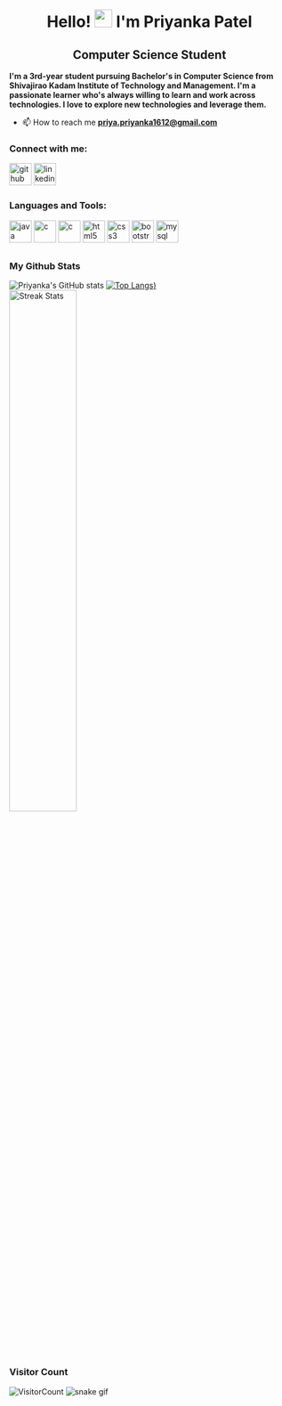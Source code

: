 <h1 align="center">Hello! <img src="https://media.giphy.com/media/hvRJCLFzcasrR4ia7z/giphy.gif" width="32"> I'm Priyanka Patel</h1>
<h2 align="center"> Computer Science Student</h2>

**I'm a 3rd-year student pursuing Bachelor's in Computer Science from Shivajirao Kadam Institute of Technology and Management. I'm a passionate learner who's always willing to learn and work across technologies. I love to explore new technologies and leverage them.**

- 📫 How to reach me **priya.priyanka1612@gmail.com**

<h3 align="left">Connect with me:</h3>

[<img src='https://github.githubassets.com/images/modules/logos_page/GitHub-Mark.png' alt='github' height='40'>](https://github.com/PriyankaPatel1612)   [<img src='https://cdn-icons-png.flaticon.com/512/174/174857.png' alt='linkedin' height='40'>](https://www.linkedin.com/in/priyanka-patel-0b1a7021b//)  

 <h3 align="left">Languages and Tools:</h3>
<div align="left">
  
[<img src='https://cdn-icons-png.flaticon.com/512/5968/5968282.png' alt='java' height='40'>](https://www.java.com/en/)  [<img src='https://img.icons8.com/color/480/c-programming.png' alt='c' height='40'>](https://en.wikipedia.org/wiki/C_(programming_language))    [<img src='https://user-images.githubusercontent.com/42747200/46140125-da084900-c26d-11e8-8ea7-c45ae6306309.png' alt='c' height='40'>](https://en.wikipedia.org/wiki/C%2B%2B)  [<img src='https://cdn-icons-png.flaticon.com/512/732/732212.png' alt='html5' height='40'>](https://en.wikipedia.org/wiki/HTML)  [<img src='https://cdn-icons-png.flaticon.com/512/732/732190.png' alt='css3' height='40'>](https://en.wikipedia.org/wiki/CSS)  [<img src='https://avatars.githubusercontent.com/u/2918581?s=280&v=4' alt='bootstrap' height='40'>](https://getbootstrap.com/docs/5.3/getting-started/introduction/)   [<img src='https://e7.pngegg.com/pngimages/747/798/png-clipart-mysql-mysql.png' alt='mysql' height='40'>](https://www.mysql.com/)  

</div>

## <h3 align="left">My Github Stats</h3>
<div align="left">

![Priyanka's GitHub stats](https://github-readme-stats.vercel.app/api?username=PriyankaPatel1612&show_icons=true&theme=tokyonight)                  [![Top Langs](https://github-readme-stats.vercel.app/api/top-langs/?username=PriyankaPatel1612&hide=javascript,htmlshow_icons=true&theme=tokyonight))](https://github.com/anuraghazra/github-readme-stats)    <img width="49%" alt="Streak Stats" src="https://github-readme-streak-stats.herokuapp.com/?user=PriyankaPatel1612"/>
  
 </div>
<h3 align="left">Visitor Count</h3>

![VisitorCount](https://profile-counter.glitch.me/PriyankaPatel1612/count.svg)
![snake gif](https://github.com/PriyankaPatel1612/PriyankaPatel1612/blob/output/github-contribution-grid-snake.svg)



